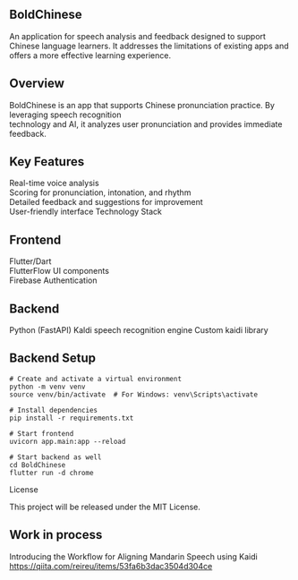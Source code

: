 ## BoldChinese

An application for speech analysis and feedback designed to support Chinese language learners. It addresses the limitations of existing apps and offers a more effective learning experience.

## Overview

BoldChinese is an app that supports Chinese pronunciation practice. By leveraging speech recognition <br>technology and AI, it analyzes user pronunciation and provides immediate feedback.

## Key Features

Real-time voice analysis<br>
Scoring for pronunciation, intonation, and rhythm<br>
Detailed feedback and suggestions for improvement<br>
User-friendly interface
Technology Stack

## Frontend

Flutter/Dart<br>
FlutterFlow UI components<br>
Firebase Authentication

## Backend

Python (FastAPI)
Kaldi speech recognition engine
Custom kaidi library

## Backend Setup
```
# Create and activate a virtual environment
python -m venv venv
source venv/bin/activate  # For Windows: venv\Scripts\activate

# Install dependencies
pip install -r requirements.txt

# Start frontend
uvicorn app.main:app --reload

# Start backend as well
cd BoldChinese
flutter run -d chrome
```
License

This project will be released under the MIT License.

## Work in process
Introducing the Workflow for Aligning Mandarin Speech using Kaidi<br>
https://qiita.com/reireu/items/53fa6b3dac3504d304ce
